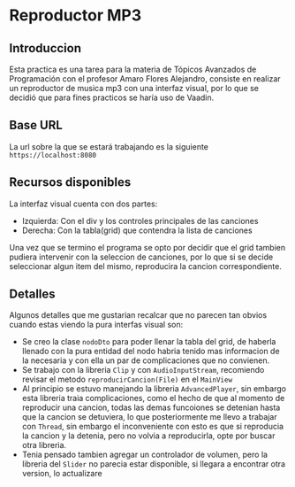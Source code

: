 # Reproductor MP3

## Introduccion

Esta practica es una tarea para la materia de Tópicos Avanzados de Programación con el profesor Amaro Flores Alejandro, consiste en realizar un reproductor de musica mp3 con una interfaz visual, por lo que se decidió que para fines practicos se haría uso de Vaadin.

## Base URL

La url sobre la que se estará trabajando es la siguiente `https://localhost:8080`

## Recursos disponibles

La interfaz visual cuenta con dos partes:
 - Izquierda: Con el div y los controles principales de las canciones
 - Derecha: Con la tabla(grid) que contendra la lista de canciones

Una vez que se termino el programa se opto por decidir que el grid tambien pudiera intervenir con la seleccion de canciones, por lo que si se decide seleccionar algun item del mismo, reproducira la cancion correspondiente.

## Detalles

Algunos detalles que me gustarian recalcar que no parecen tan obvios cuando estas viendo la pura interfas visual son:
 - Se creo la clase `nodoDto` para poder llenar la tabla del grid, de haberla llenado con la pura entidad del nodo habria tenido mas informacion de la necesaria y con ella un par de complicaciones que no convienen.
 - Se trabajo con la libreria `Clip` y con `AudioInputStream`, recomiendo revisar el metodo `reproducirCancion(File)` en el `MainView`
 - Al principio se estuvo manejando la libreria `AdvancedPlayer`, sin embargo esta libreria traia complicaciones, como el hecho de que al momento de reproducir una cancion, todas las demas funcoiones se detenian hasta que la cancion se detuviera, lo que posteriormente me llevo a trabajar con `Thread`, sin embargo el inconveniente con esto es que si reproducia la cancion y la detenia, pero no volvia a reproducirla, opte por buscar otra libreria.
 - Tenia pensado tambien agregar un controlador de volumen, pero la libreria del `Slider` no parecia estar disponible, si llegara a encontrar otra version, lo actualizare 
